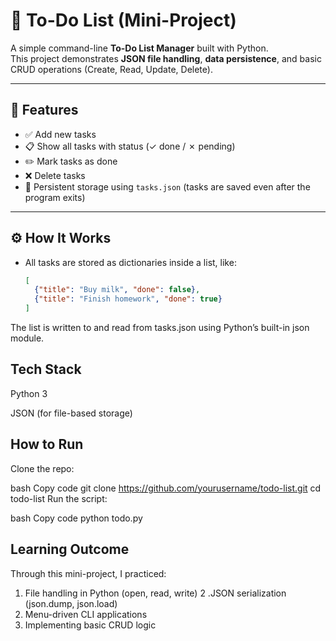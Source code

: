 # 📝 To-Do List (Mini-Project)

A simple command-line **To-Do List Manager** built with Python.  
This project demonstrates **JSON file handling**, **data persistence**, and basic CRUD operations (Create, Read, Update, Delete).

---

## 📌 Features
- ✅ Add new tasks  
- 📋 Show all tasks with status (✓ done / ✗ pending)  
- ✏️ Mark tasks as done  
- ❌ Delete tasks  
- 💾 Persistent storage using `tasks.json` (tasks are saved even after the program exits)

---

## ⚙️ How It Works
- All tasks are stored as dictionaries inside a list, like:
  ```json
  [
    {"title": "Buy milk", "done": false},
    {"title": "Finish homework", "done": true}
  ]
The list is written to and read from tasks.json using Python’s built-in json module.

## Tech Stack
Python 3

JSON (for file-based storage)

## How to Run
Clone the repo:

bash
Copy code
git clone https://github.com/yourusername/todo-list.git
cd todo-list
Run the script:

bash
Copy code
python todo.py

## Learning Outcome
Through this mini-project, I practiced:
1. File handling in Python (open, read, write)
2 .JSON serialization (json.dump, json.load)
3. Menu-driven CLI applications
4. Implementing basic CRUD logic
